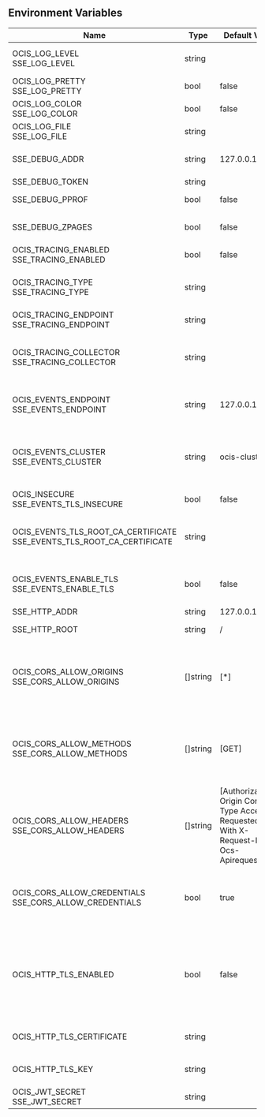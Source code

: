## Environment Variables

| Name | Type | Default Value | Description |
|------|------|---------------|-------------|
| OCIS_LOG_LEVEL<br/>SSE_LOG_LEVEL | string |  | The log level. Valid values are: 'panic', 'fatal', 'error', 'warn', 'info', 'debug', 'trace'.|
| OCIS_LOG_PRETTY<br/>SSE_LOG_PRETTY | bool | false | Activates pretty log output.|
| OCIS_LOG_COLOR<br/>SSE_LOG_COLOR | bool | false | Activates colorized log output.|
| OCIS_LOG_FILE<br/>SSE_LOG_FILE | string |  | The path to the log file. Activates logging to this file if set.|
| SSE_DEBUG_ADDR | string | 127.0.0.1:9135 | Bind address of the debug server, where metrics, health, config and debug endpoints will be exposed.|
| SSE_DEBUG_TOKEN | string |  | Token to secure the metrics endpoint.|
| SSE_DEBUG_PPROF | bool | false | Enables pprof, which can be used for profiling.|
| SSE_DEBUG_ZPAGES | bool | false | Enables zpages, which can be used for collecting and viewing in-memory traces.|
| OCIS_TRACING_ENABLED<br/>SSE_TRACING_ENABLED | bool | false | Activates tracing.|
| OCIS_TRACING_TYPE<br/>SSE_TRACING_TYPE | string |  | The type of tracing. Defaults to '', which is the same as 'jaeger'. Allowed tracing types are 'jaeger' and '' as of now.|
| OCIS_TRACING_ENDPOINT<br/>SSE_TRACING_ENDPOINT | string |  | The endpoint of the tracing agent.|
| OCIS_TRACING_COLLECTOR<br/>SSE_TRACING_COLLECTOR | string |  | The HTTP endpoint for sending spans directly to a collector, i.e. http://jaeger-collector:14268/api/traces. Only used if the tracing endpoint is unset.|
| OCIS_EVENTS_ENDPOINT<br/>SSE_EVENTS_ENDPOINT | string | 127.0.0.1:9233 | The address of the event system. The event system is the message queuing service. It is used as message broker for the microservice architecture.|
| OCIS_EVENTS_CLUSTER<br/>SSE_EVENTS_CLUSTER | string | ocis-cluster | The clusterID of the event system. The event system is the message queuing service. It is used as message broker for the microservice architecture. Mandatory when using NATS as event system.|
| OCIS_INSECURE<br/>SSE_EVENTS_TLS_INSECURE | bool | false | Whether to verify the server TLS certificates.|
| OCIS_EVENTS_TLS_ROOT_CA_CERTIFICATE<br/>SSE_EVENTS_TLS_ROOT_CA_CERTIFICATE | string |  | The root CA certificate used to validate the server's TLS certificate. If provided SSE_EVENTS_TLS_INSECURE will be seen as false.|
| OCIS_EVENTS_ENABLE_TLS<br/>SSE_EVENTS_ENABLE_TLS | bool | false | Enable TLS for the connection to the events broker. The events broker is the ocis service which receives and delivers events between the services.|
| SSE_HTTP_ADDR | string | 127.0.0.1:0 | The bind address of the HTTP service.|
| SSE_HTTP_ROOT | string | / | Subdirectory that serves as the root for this HTTP service.|
| OCIS_CORS_ALLOW_ORIGINS<br/>SSE_CORS_ALLOW_ORIGINS | []string | [*] | A comma-separated list of allowed CORS origins. See following chapter for more details: *Access-Control-Allow-Origin* at https://developer.mozilla.org/en-US/docs/Web/HTTP/Headers/Access-Control-Allow-Origin|
| OCIS_CORS_ALLOW_METHODS<br/>SSE_CORS_ALLOW_METHODS | []string | [GET] | A comma-separated list of allowed CORS methods. See following chapter for more details: *Access-Control-Request-Method* at https://developer.mozilla.org/en-US/docs/Web/HTTP/Headers/Access-Control-Request-Method|
| OCIS_CORS_ALLOW_HEADERS<br/>SSE_CORS_ALLOW_HEADERS | []string | [Authorization Origin Content-Type Accept X-Requested-With X-Request-Id Ocs-Apirequest] | A blank or comma-separated list of allowed CORS headers. See following chapter for more details: *Access-Control-Request-Headers* at https://developer.mozilla.org/en-US/docs/Web/HTTP/Headers/Access-Control-Request-Headers.|
| OCIS_CORS_ALLOW_CREDENTIALS<br/>SSE_CORS_ALLOW_CREDENTIALS | bool | true | Allow credentials for CORS.See following chapter for more details: *Access-Control-Allow-Credentials* at https://developer.mozilla.org/en-US/docs/Web/HTTP/Headers/Access-Control-Allow-Credentials.|
| OCIS_HTTP_TLS_ENABLED | bool | false | Activates TLS for the http based services using the server certifcate and key configured via OCIS_HTTP_TLS_CERTIFICATE and OCIS_HTTP_TLS_KEY. If OCIS_HTTP_TLS_CERTIFICATE is not set a temporary server certificate is generated - to be used with PROXY_INSECURE_BACKEND=true.|
| OCIS_HTTP_TLS_CERTIFICATE | string |  | Path/File name of the TLS server certificate (in PEM format) for the http services.|
| OCIS_HTTP_TLS_KEY | string |  | Path/File name for the TLS certificate key (in PEM format) for the server certificate to use for the http services.|
| OCIS_JWT_SECRET<br/>SSE_JWT_SECRET | string |  | The secret to mint and validate jwt tokens.|